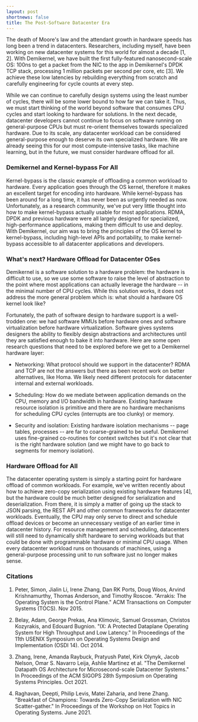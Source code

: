 ```yaml
---
layout: post
shortnews: false
title: The Post-Software Datacenter Era
---
```


The death of Moore's law and the attendant growth in hardware speeds
has long been a trend in datacenters.  Researchers, including myself,
have been working on new datacenter systems for this world for almost
a decade [1, 2].  With Demikernel, we have built the first
fully-featured nanosecond-scale OS: 100ns to get a packet from the NIC
to the app in Demikernel's DPDK TCP stack, processing 1 million
packets per second per core, etc [3].  We achieve these low latencies
by rebuilding everything from scratch and carefully engineering for
cycle counts at every step.

While we can continue to carefully design systems using the least
number of cycles, there will be some lower bound to how far we can
take it. Thus, we must start thinking of the world beyond software
that consumes CPU cycles and start looking to hardware for solutions.
In the next decade, datacenter developers cannot continue to focus on
software running on general-purpose CPUs but must re-orient themselves
towards specialized hardware.  Due to its scale, any datacenter
workload can be considered general-purpose enough to deserve its own
specialized hardware.  We are already seeing this for our most
compute-intensive tasks, like machine learning, but in the future, we
must consider hardware offload for all.

### Demikernel and Kernel-bypass For All
Kernel-bypass is the classic example of offloading a common workload
to hardware.  Every application goes through the OS kernel, therefore
it makes an excellent target for encoding into hardware.  While
kernel-bypass has been around for a long time, it has never been as
urgently needed as now.  Unfortunately, as a research community, we've
put very little thought into how to make kernel-bypass actually usable
for most applications.  RDMA, DPDK and previous hardware were all
largely designed for specialized, high-performance applications,
making them difficult to use and deploy.  With Demikernel, our aim was
to bring the principles of the OS kernel to kernel-bypass, including
high-level APIs and portability, to make kernel-bypass accessible to
all datacenter applications and developers.

### What's next? Hardware Offload for Datacenter OSes
Demikernel is a software solution to a hardware problem: the hardware
is difficult to use, so we use some software to raise the level of
abstraction to the point where most applications can actually leverage
the hardware -- in the minimal number of CPU cycles.  While this
solution works, it does not address the more general problem which is:
what should a hardware OS kernel look like?

Fortunately, the path of software design to hardware support is a
well-trodden one: we had software MMUs before hardware ones and
software virtualization before hardware virtualization.  Software
gives systems designers the ability to flexibly design abstractions
and architectures until they are satisfied enough to bake it into
hardware.  Here are some open research questions that need to be
explored before we get to a Demikernel hardware layer:

* Networking: What protocol should we support in the datacenter? RDMA
  and TCP are not the answers but there as been recent work on better
  alternatives, like Homa. We likely need different protocols for
  datacenter internal and external workloads.
  
* Scheduling: How do we mediate between application demands on the
  CPU, memory and I/O bandwidth in hardware. Existing hardware
  resource isolation is primitive and there are no hardware mechanisms
  for scheduling CPU cycles (interrupts are too clunky) or memory.
  
* Security and isolation: Existing hardware isolation mechanisms --
  page tables, processes -- are far to coarse-grained to be useful.
  Demikernel uses fine-grained co-routines for context switches but
  it's not clear that is the right hardware solution (and we might
  have to go back to segments for memory isolation).
  
### Hardware Offload for All
The datacenter operating system is simply a starting point for
hardware offload of common workloads.  For example, we've written
recently about how to achieve zero-copy serialization using existing
hardware features [4], but the hardware could be much better designed
for serialization and deserialization. From there, it is simply a
matter of going up the stack to JSON parsing, the REST API and other
common frameworks for datacenter workloads.  Eventually, the CPU may
only serve to direct and schedule offload devices or become an
unnecessary vestige of an earlier time in datacenter history.  For
resource management and scheduling, datacenters will still need to
dynamically shift hardware to serving workloads but that could be done
with programmable hardware or minimal CPU usage.  When every
datacenter workload runs on thousands of machines, using a
general-purpose processing unit to run software just no longer makes
sense.

### Citations
1. Peter, Simon, Jialin Li, Irene Zhang, Dan RK Ports, Doug Woos,
   Arvind Krishnamurthy, Thomas Anderson, and Timothy
   Roscoe. "Arrakis: The Operating System is the Control Plane." ACM
   Transactions on Computer Systems (TOCS). Nov 2015.

2. Belay, Adam, George Prekas, Ana Klimovic, Samuel Grossman, Christos
   Kozyrakis, and Edouard Bugnion. "IX: A Protected Dataplane
   Operating System for High Throughput and Low Latency." In
   Proceedings of the 11th USENIX Symposium on Operating Systems
   Design and Implementation (OSDI 14). Oct 2014.
   
3. Zhang, Irene, Amanda Raybuck, Pratyush Patel, Kirk Olynyk, Jacob
   Nelson, Omar S. Navarro Leija, Ashlie Martinez et al. "The
   Demikernel Datapath OS Architecture for Microsecond-scale
   Datacenter Systems." In Proceedings of the ACM SIGOPS 28th
   Symposium on Operating Systems Principles. Oct 2021.
   
4. Raghavan, Deepti, Philip Levis, Matei Zaharia, and Irene
   Zhang. "Breakfast of Champions: Towards Zero-Copy Serialization
   with NIC Scatter-gather." In Proceedings of the Workshop on Hot
   Topics in Operating Systems. June 2021.
